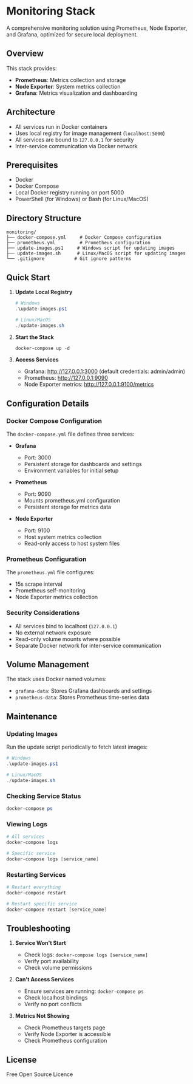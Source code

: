 # Monitoring Stack

A comprehensive monitoring solution using Prometheus, Node Exporter, and Grafana, optimized for secure local deployment.

## Overview

This stack provides:
- **Prometheus**: Metrics collection and storage
- **Node Exporter**: System metrics collection
- **Grafana**: Metrics visualization and dashboarding

## Architecture

- All services run in Docker containers
- Uses local registry for image management (`localhost:5000`)
- All services are bound to `127.0.0.1` for security
- Inter-service communication via Docker network

## Prerequisites

- Docker
- Docker Compose
- Local Docker registry running on port 5000
- PowerShell (for Windows) or Bash (for Linux/MacOS)

## Directory Structure

```
monitoring/
├── docker-compose.yml     # Docker Compose configuration
├── prometheus.yml         # Prometheus configuration
├── update-images.ps1     # Windows script for updating images
├── update-images.sh      # Linux/MacOS script for updating images
└── .gitignore           # Git ignore patterns
```

## Quick Start

1. **Update Local Registry**
   ```powershell
   # Windows
   .\update-images.ps1

   # Linux/MacOS
   ./update-images.sh
   ```

2. **Start the Stack**
   ```powershell
   docker-compose up -d
   ```

3. **Access Services**
   - Grafana: http://127.0.0.1:3000 (default credentials: admin/admin)
   - Prometheus: http://127.0.0.1:9090
   - Node Exporter metrics: http://127.0.0.1:9100/metrics

## Configuration Details

### Docker Compose Configuration

The `docker-compose.yml` file defines three services:

- **Grafana**
  - Port: 3000
  - Persistent storage for dashboards and settings
  - Environment variables for initial setup

- **Prometheus**
  - Port: 9090
  - Mounts prometheus.yml configuration
  - Persistent storage for metrics data

- **Node Exporter**
  - Port: 9100
  - Host system metrics collection
  - Read-only access to host system files

### Prometheus Configuration

The `prometheus.yml` file configures:
- 15s scrape interval
- Prometheus self-monitoring
- Node Exporter metrics collection

### Security Considerations

- All services bind to localhost (`127.0.0.1`)
- No external network exposure
- Read-only volume mounts where possible
- Separate Docker network for inter-service communication

## Volume Management

The stack uses Docker named volumes:
- `grafana-data`: Stores Grafana dashboards and settings
- `prometheus-data`: Stores Prometheus time-series data

## Maintenance

### Updating Images

Run the update script periodically to fetch latest images:
```powershell
# Windows
.\update-images.ps1

# Linux/MacOS
./update-images.sh
```

### Checking Service Status
```powershell
docker-compose ps
```

### Viewing Logs
```powershell
# All services
docker-compose logs

# Specific service
docker-compose logs [service_name]
```

### Restarting Services
```powershell
# Restart everything
docker-compose restart

# Restart specific service
docker-compose restart [service_name]
```

## Troubleshooting

1. **Service Won't Start**
   - Check logs: `docker-compose logs [service_name]`
   - Verify port availability
   - Check volume permissions

2. **Can't Access Services**
   - Ensure services are running: `docker-compose ps`
   - Check localhost bindings
   - Verify no port conflicts

3. **Metrics Not Showing**
   - Check Prometheus targets page
   - Verify Node Exporter is accessible
   - Check Prometheus configuration

## License

Free Open Source Licence

